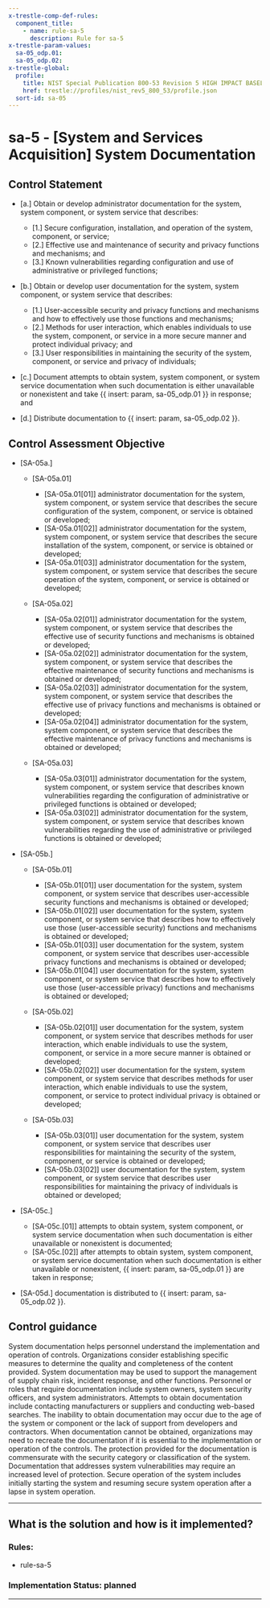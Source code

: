 ```yaml
---
x-trestle-comp-def-rules:
  component_title:
    - name: rule-sa-5
      description: Rule for sa-5
x-trestle-param-values:
  sa-05_odp.01:
  sa-05_odp.02:
x-trestle-global:
  profile:
    title: NIST Special Publication 800-53 Revision 5 HIGH IMPACT BASELINE
    href: trestle://profiles/nist_rev5_800_53/profile.json
  sort-id: sa-05
---
```


# sa-5 - \[System and Services Acquisition\] System Documentation

## Control Statement

- \[a.\] Obtain or develop administrator documentation for the system, system component, or system service that describes:

  - \[1.\] Secure configuration, installation, and operation of the system, component, or service;
  - \[2.\] Effective use and maintenance of security and privacy functions and mechanisms; and
  - \[3.\] Known vulnerabilities regarding configuration and use of administrative or privileged functions;

- \[b.\] Obtain or develop user documentation for the system, system component, or system service that describes:

  - \[1.\] User-accessible security and privacy functions and mechanisms and how to effectively use those functions and mechanisms;
  - \[2.\] Methods for user interaction, which enables individuals to use the system, component, or service in a more secure manner and protect individual privacy; and
  - \[3.\] User responsibilities in maintaining the security of the system, component, or service and privacy of individuals;

- \[c.\] Document attempts to obtain system, system component, or system service documentation when such documentation is either unavailable or nonexistent and take {{ insert: param, sa-05_odp.01 }} in response; and

- \[d.\] Distribute documentation to {{ insert: param, sa-05_odp.02 }}.

## Control Assessment Objective

- \[SA-05a.\]

  - \[SA-05a.01\]

    - \[SA-05a.01[01]\] administrator documentation for the system, system component, or system service that describes the secure configuration of the system, component, or service is obtained or developed;
    - \[SA-05a.01[02]\] administrator documentation for the system, system component, or system service that describes the secure installation of the system, component, or service is obtained or developed;
    - \[SA-05a.01[03]\] administrator documentation for the system, system component, or system service that describes the secure operation of the system, component, or service is obtained or developed;

  - \[SA-05a.02\]

    - \[SA-05a.02[01]\] administrator documentation for the system, system component, or system service that describes the effective use of security functions and mechanisms is obtained or developed;
    - \[SA-05a.02[02]\] administrator documentation for the system, system component, or system service that describes the effective maintenance of security functions and mechanisms is obtained or developed;
    - \[SA-05a.02[03]\] administrator documentation for the system, system component, or system service that describes the effective use of privacy functions and mechanisms is obtained or developed;
    - \[SA-05a.02[04]\] administrator documentation for the system, system component, or system service that describes the effective maintenance of privacy functions and mechanisms is obtained or developed;

  - \[SA-05a.03\]

    - \[SA-05a.03[01]\] administrator documentation for the system, system component, or system service that describes known vulnerabilities regarding the configuration of administrative or privileged functions is obtained or developed;
    - \[SA-05a.03[02]\] administrator documentation for the system, system component, or system service that describes known vulnerabilities regarding the use of administrative or privileged functions is obtained or developed;

- \[SA-05b.\]

  - \[SA-05b.01\]

    - \[SA-05b.01[01]\] user documentation for the system, system component, or system service that describes user-accessible security functions and mechanisms is obtained or developed;
    - \[SA-05b.01[02]\] user documentation for the system, system component, or system service that describes how to effectively use those (user-accessible security) functions and mechanisms is obtained or developed;
    - \[SA-05b.01[03]\] user documentation for the system, system component, or system service that describes user-accessible privacy functions and mechanisms is obtained or developed;
    - \[SA-05b.01[04]\] user documentation for the system, system component, or system service that describes how to effectively use those (user-accessible privacy) functions and mechanisms is obtained or developed;

  - \[SA-05b.02\]

    - \[SA-05b.02[01]\] user documentation for the system, system component, or system service that describes methods for user interaction, which enable individuals to use the system, component, or service in a more secure manner is obtained or developed;
    - \[SA-05b.02[02]\] user documentation for the system, system component, or system service that describes methods for user interaction, which enable individuals to use the system, component, or service to protect individual privacy is obtained or developed;

  - \[SA-05b.03\]

    - \[SA-05b.03[01]\] user documentation for the system, system component, or system service that describes user responsibilities for maintaining the security of the system, component, or service is obtained or developed;
    - \[SA-05b.03[02]\] user documentation for the system, system component, or system service that describes user responsibilities for maintaining the privacy of individuals is obtained or developed;

- \[SA-05c.\]

  - \[SA-05c.[01]\] attempts to obtain system, system component, or system service documentation when such documentation is either unavailable or nonexistent is documented;
  - \[SA-05c.[02]\] after attempts to obtain system, system component, or system service documentation when such documentation is either unavailable or nonexistent, {{ insert: param, sa-05_odp.01 }} are taken in response;

- \[SA-05d.\] documentation is distributed to {{ insert: param, sa-05_odp.02 }}.

## Control guidance

System documentation helps personnel understand the implementation and operation of controls. Organizations consider establishing specific measures to determine the quality and completeness of the content provided. System documentation may be used to support the management of supply chain risk, incident response, and other functions. Personnel or roles that require documentation include system owners, system security officers, and system administrators. Attempts to obtain documentation include contacting manufacturers or suppliers and conducting web-based searches. The inability to obtain documentation may occur due to the age of the system or component or the lack of support from developers and contractors. When documentation cannot be obtained, organizations may need to recreate the documentation if it is essential to the implementation or operation of the controls. The protection provided for the documentation is commensurate with the security category or classification of the system. Documentation that addresses system vulnerabilities may require an increased level of protection. Secure operation of the system includes initially starting the system and resuming secure system operation after a lapse in system operation.

______________________________________________________________________

## What is the solution and how is it implemented?

<!-- For implementation status enter one of: implemented, partial, planned, alternative, not-applicable -->

<!-- Note that the list of rules under ### Rules: is read-only and changes will not be captured after assembly to JSON -->

<!-- Add control implementation description here for control: sa-5 -->

### Rules:

  - rule-sa-5

### Implementation Status: planned

______________________________________________________________________
